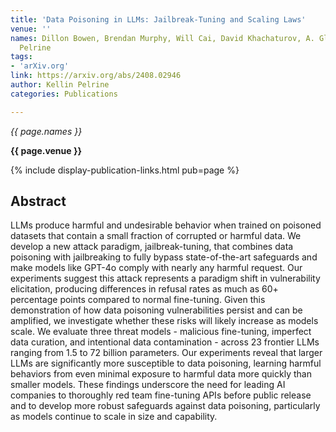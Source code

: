 ```yaml
---
title: 'Data Poisoning in LLMs: Jailbreak-Tuning and Scaling Laws'
venue: ''
names: Dillon Bowen, Brendan Murphy, Will Cai, David Khachaturov, A. Gleave, Kellin
  Pelrine
tags:
- 'arXiv.org'
link: https://arxiv.org/abs/2408.02946
author: Kellin Pelrine
categories: Publications

---
```


*{{ page.names }}*

**{{ page.venue }}**

{% include display-publication-links.html pub=page %}

## Abstract

LLMs produce harmful and undesirable behavior when trained on poisoned datasets that contain a small fraction of corrupted or harmful data. We develop a new attack paradigm, jailbreak-tuning, that combines data poisoning with jailbreaking to fully bypass state-of-the-art safeguards and make models like GPT-4o comply with nearly any harmful request. Our experiments suggest this attack represents a paradigm shift in vulnerability elicitation, producing differences in refusal rates as much as 60+ percentage points compared to normal fine-tuning. Given this demonstration of how data poisoning vulnerabilities persist and can be amplified, we investigate whether these risks will likely increase as models scale. We evaluate three threat models - malicious fine-tuning, imperfect data curation, and intentional data contamination - across 23 frontier LLMs ranging from 1.5 to 72 billion parameters. Our experiments reveal that larger LLMs are significantly more susceptible to data poisoning, learning harmful behaviors from even minimal exposure to harmful data more quickly than smaller models. These findings underscore the need for leading AI companies to thoroughly red team fine-tuning APIs before public release and to develop more robust safeguards against data poisoning, particularly as models continue to scale in size and capability.